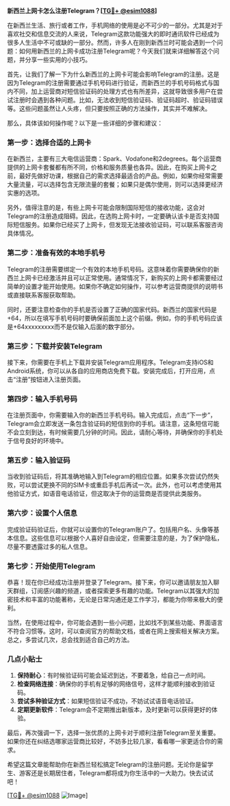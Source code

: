 **新西兰上网卡怎么注册Telegram？[[TG💪+ @esim1088](https://t.me/s/esim1088)]**

在新西兰生活、旅行或者工作，手机网络的使用是必不可少的一部分。尤其是对于喜欢社交和信息交流的人来说，Telegram这款功能强大的即时通讯软件已经成为很多人生活中不可或缺的一部分。然而，许多人在刚到新西兰时可能会遇到一个问题：如何用新西兰的上网卡成功注册Telegram呢？今天我们就来详细解答这个问题，并分享一些实用的小技巧。

首先，让我们了解一下为什么新西兰的上网卡可能会影响Telegram的注册。这是因为Telegram的注册需要通过手机号码进行验证，而新西兰的手机号码格式与国内不同，加上运营商对短信验证码的处理方式也有所差异，这就导致很多用户在尝试注册时会遇到各种问题。比如，无法收到短信验证码、验证码超时、验证码错误等。这些问题虽然让人头疼，但只要按照正确的方法操作，其实并不难解决。

那么，具体该如何操作呢？以下是一些详细的步骤和建议：

### **第一步：选择合适的上网卡**
在新西兰，主要有三大电信运营商：Spark、Vodafone和2degrees。每个运营商提供的上网卡套餐都有所不同，价格和服务质量也各异。因此，在购买上网卡之前，最好先做好功课，根据自己的需求选择最适合的产品。例如，如果你经常需要大量流量，可以选择包含无限流量的套餐；如果只是偶尔使用，则可以选择更经济实惠的选项。

另外，值得注意的是，有些上网卡可能会限制国际短信的接收功能，这会对Telegram的注册造成阻碍。因此，在选购上网卡时，一定要确认该卡是否支持国际短信服务。如果你已经买了上网卡，但发现无法接收验证码，可以联系客服咨询具体情况。

### **第二步：准备有效的本地手机号**
Telegram的注册需要绑定一个有效的本地手机号码。这意味着你需要确保你的新西兰上网卡已经激活并且可以正常使用。通常情况下，新购买的上网卡都需要经过简单的设置才能开始使用。如果你不确定如何操作，可以参考运营商提供的说明书或直接联系客服获取帮助。

同时，还要注意检查你的手机是否设置了正确的国家代码。新西兰的国家代码是+64，所以在填写手机号码时要确保前面加上这个前缀。例如，你的手机号码应该是+64xxxxxxxxx而不是仅输入后面的数字部分。

### **第三步：下载并安装Telegram**
接下来，你需要在手机上下载并安装Telegram应用程序。Telegram支持iOS和Android系统，你可以从各自的应用商店免费下载。安装完成后，打开应用，点击“注册”按钮进入注册页面。

### **第四步：输入手机号码**
在注册页面中，你需要输入你的新西兰手机号码。输入完成后，点击“下一步”，Telegram会立即发送一条包含验证码的短信到你的手机。请注意，这条短信可能不会立刻到达，有时候需要几分钟的时间。因此，请耐心等待，并确保你的手机处于信号良好的环境中。

### **第五步：输入验证码**
当收到验证码后，将其准确地输入到Telegram的相应位置。如果多次尝试仍然失败，可以尝试更换不同的SIM卡或重启手机后再试一次。此外，也可以考虑使用其他验证方式，如语音电话验证，但这取决于你的运营商是否提供此类服务。

### **第六步：设置个人信息**
完成验证码验证后，你就可以设置你的Telegram账户了。包括用户名、头像等基本信息。这些信息可以根据个人喜好自由设定，但需要注意的是，为了保护隐私，尽量不要透露过多的私人信息。

### **第七步：开始使用Telegram**
恭喜！现在你已经成功注册并登录了Telegram。接下来，你可以邀请朋友加入聊天群组，订阅感兴趣的频道，或者探索更多有趣的功能。Telegram以其强大的加密技术和丰富的功能著称，无论是日常沟通还是工作学习，都能为你带来极大的便利。

当然，在使用过程中，你可能会遇到一些小问题，比如找不到某些功能、界面语言不符合习惯等。这时，可以查阅官方的帮助文档，或者在网上搜索相关解决方案。总之，多尝试几次，总会找到适合自己的方法。

### **几点小贴士**
1. **保持耐心**：有时候验证码可能会延迟到达，不要着急，给自己一点时间。
2. **检查网络连接**：确保你的手机有足够的网络信号，这样才能顺利接收到验证码。
3. **尝试多种验证方式**：如果短信验证不成功，不妨试试语音电话验证。
4. **定期更新软件**：Telegram会不定期推出新版本，及时更新可以获得更好的体验。

最后，再次强调一下，选择一张优质的上网卡对于顺利注册Telegram至关重要。如果你还在纠结选哪家运营商比较好，不妨多比较几家，看看哪一家更适合你的需求。

希望这篇文章能帮助你在新西兰轻松搞定Telegram的注册问题。无论你是留学生、游客还是长期居住者，Telegram都将成为你生活中的一大助力。快去试试吧！

[[TG💪+ @esim1088](https://t.me/s/esim1088) ![Image](https://i.postimg.cc/4NQfJmqS/Snipaste-2025-05-13-00-14-12.png)]